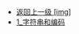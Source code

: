 - [返回上一级 [img]](page/后端/JavaNote/2_Java(书栈)/3_面对对象编程/2_Java核心类/img/)
- [1_字符串和编码](page/后端/JavaNote/2_Java(书栈)/3_面对对象编程/2_Java核心类/img/1_字符串和编码/)
